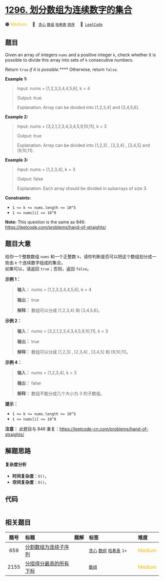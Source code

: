 # [1296. 划分数组为连续数字的集合](https://leetcode.com/problems/divide-array-in-sets-of-k-consecutive-numbers)

🟠 <font color=#ffb800>Medium</font>&emsp; 🔖&ensp; [`贪心`](/tag/greedy.md) [`数组`](/tag/array.md) [`哈希表`](/tag/hash-table.md) [`排序`](/tag/sorting.md)&emsp; 🔗&ensp;[`LeetCode`](https://leetcode.com/problems/divide-array-in-sets-of-k-consecutive-numbers)

## 题目

Given an array of integers `nums` and a positive integer `k`, check whether it
is possible to divide this array into sets of `k` consecutive numbers.

Return `true` _if it is possible_.**** Otherwise, return `false`.



**Example 1:**

> Input: nums = [1,2,3,3,4,4,5,6], k = 4
> 
> Output: true
> 
> Explanation: Array can be divided into [1,2,3,4] and [3,4,5,6].

**Example 2:**

> Input: nums = [3,2,1,2,3,4,3,4,5,9,10,11], k = 3
> 
> Output: true
> 
> Explanation: Array can be divided into [1,2,3] , [2,3,4] , [3,4,5] and [9,10,11].

**Example 3:**

> Input: nums = [1,2,3,4], k = 3
> 
> Output: false
> 
> Explanation: Each array should be divided in subarrays of size 3.

**Constraints:**

  * `1 <= k <= nums.length <= 10^5`
  * `1 <= nums[i] <= 10^9`



**Note:** This question is the same as 846:
<https://leetcode.com/problems/hand-of-straights/>


## 题目大意

给你一个整数数组 `nums` 和一个正整数 `k`，请你判断是否可以把这个数组划分成一些由 `k` 个连续数字组成的集合。  
如果可以，请返回 `true`；否则，返回 `false`。



**示例 1：**

> 
> 
> 
> 
> 
> **输入：** nums = [1,2,3,3,4,4,5,6], k = 4
> 
> **输出：** true
> 
> **解释：** 数组可以分成 [1,2,3,4] 和 [3,4,5,6]。
> 
> 

**示例 2：**

> 
> 
> 
> 
> 
> **输入：** nums = [3,2,1,2,3,4,3,4,5,9,10,11], k = 3
> 
> **输出：** true
> 
> **解释：** 数组可以分成 [1,2,3] , [2,3,4] , [3,4,5] 和 [9,10,11]。
> 
> 

**示例 4：**

> 
> 
> 
> 
> 
> **输入：** nums = [1,2,3,4], k = 3
> 
> **输出：** false
> 
> **解释：** 数组不能分成几个大小为 3 的子数组。
> 
> 



**提示：**

  * `1 <= k <= nums.length <= 10^5`
  * `1 <= nums[i] <= 10^9`



**注意：** 此题目与 846 重复：<https://leetcode-cn.com/problems/hand-of-straights/>


## 解题思路

#### 复杂度分析

- **时间复杂度**：`O()`，
- **空间复杂度**：`O()`，

## 代码

```javascript

```

## 相关题目

<!-- prettier-ignore -->
| 题号 | 标题 | 题解 | 标签 | 难度 |
| :------: | :------ | :------: | :------ | :------ |
| 659 | [分割数组为连续子序列](https://leetcode.com/problems/split-array-into-consecutive-subsequences) |  |  [`贪心`](/tag/greedy.md) [`数组`](/tag/array.md) [`哈希表`](/tag/hash-table.md) `1+` | <font color=#ffb800>Medium</font> |
| 2155 | [分组得分最高的所有下标](https://leetcode.com/problems/all-divisions-with-the-highest-score-of-a-binary-array) |  |  [`数组`](/tag/array.md) | <font color=#ffb800>Medium</font> |

<style>
.blue {
    background-color: #096dd9;
    padding: 0.25rem 0.5rem;
    margin: 0;
    font-size: 0.85em;
    border-radius: 3px;
    color: white;
    font-weight: 500;
}
table th:first-of-type { width: 10%; }
table th:nth-of-type(2) { width: 35%; }
table th:nth-of-type(3) { width: 10%; }
table th:nth-of-type(4) { width: 35%; }
table th:nth-of-type(5) { width: 10%; }
</style>
